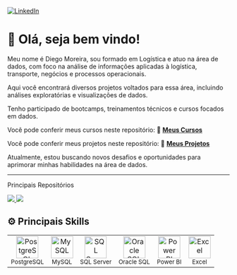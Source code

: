 <p align="left">
<a href="https://www.linkedin.com/in/diegommoreira-analista-dados/" target="_blank">
  <img src="https://img.shields.io/badge/-LinkedIn-0A66C2?style=for-the-badge&logo=linkedin&logoColor=white" alt="LinkedIn">
</a>
</p>

# 👋 Olá, seja bem vindo!

Meu nome é Diego Moreira, sou formado em Logística e atuo na área de dados, com foco na análise de informações aplicadas à logística, transporte, negócios e processos operacionais.

Aqui você encontrará diversos projetos voltados para essa área, incluindo análises exploratórias e visualizações de dados.

Tenho participado de bootcamps, treinamentos técnicos e cursos focados em dados.

Você pode conferir meus cursos neste repositório: 📘 **[Meus Cursos](https://github.com/Diego86MMoreira/Cursos)**

Você pode conferir meus projetos neste repositório: 📂 **[Meus Projetos](https://github.com/Diego86MMoreira/projetos_de_analise_de_dados)**

Atualmente, estou buscando novos desafios e oportunidades para aprimorar minhas habilidades na área de dados.

---
Principais Repositórios

<div align="left">

<a href="https://github.com/Diego86MMoreira/projetos_de_analise_de_dados" target="_blank">
  <img src="https://github-readme-stats.vercel.app/api/pin/?username=Diego86MMoreira&repo=projetos_de_analise_de_dados&custom_title=Projetos&title_color=9b59b6&text_color=ffffff&icon_color=9b59b6&bg_color=000000&hide_border=true" />
</a>


<a href="https://github.com/Diego86MMoreira/Cursos" target="_blank">
  <img src="https://github-readme-stats.vercel.app/api/pin/?username=Diego86MMoreira&repo=Cursos&title_color=9b59b6&text_color=ffffff&icon_color=9b59b6&bg_color=000000&hide_border=true" />
</a>

</div>

  
## ⚙️ Principais Skills

<table>
  <tr>
    <td align="center">
      <img src="https://cdn.jsdelivr.net/gh/devicons/devicon/icons/postgresql/postgresql-original.svg" width="50" alt="PostgreSQL"/><br>
      <sub>PostgreSQL</sub>
    </td>
    <td align="center">
      <img src="https://cdn.jsdelivr.net/gh/devicons/devicon/icons/mysql/mysql-original.svg" width="50" alt="MySQL"/><br>
      <sub>MySQL</sub>
    </td>
    <td align="center">
      <img src="https://img.icons8.com/color/48/000000/microsoft-sql-server.png" width="50" alt="SQL Server"/><br>
      <sub>SQL Server</sub>
    </td>
    <td align="center">
      <img src="https://img.icons8.com/color/48/000000/oracle-logo.png" width="50" alt="Oracle SQL"/><br>
      <sub>Oracle SQL</sub>
    </td>
    <td align="center">
      <img src="https://img.icons8.com/color/48/000000/power-bi.png" width="50" alt="Power BI"/><br>
      <sub>Power BI</sub>
    </td>
    <td align="center">
      <img src="https://img.icons8.com/color/48/000000/microsoft-excel-2019--v1.png" width="50" alt="Excel"/><br>
      <sub>Excel</sub>
    </td>
  </tr>
</table>




